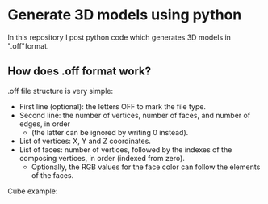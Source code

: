 # Generate 3D models using python
In this repository I post python code which generates 3D models in ".off"format.
## How does .off format work?
  .off file structure is very simple:
  * First line (optional): the letters OFF to mark the file type.
  * Second line: the number of vertices, number of faces, and number of edges, in order
    *  (the latter can be ignored by writing 0 instead).
  * List of vertices: X, Y and Z coordinates.
  * List of faces: number of vertices, followed by the indexes of the composing vertices, in order (indexed from zero).
    * Optionally, the RGB values for the face color can follow the elements of the faces.
  
  Cube example:
    